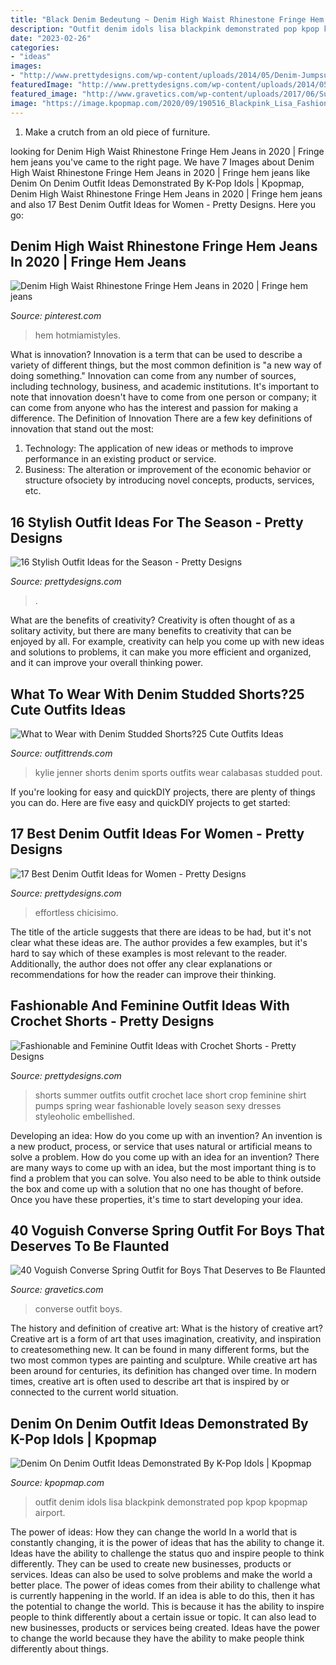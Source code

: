 ```yaml
---
title: "Black Denim Bedeutung ~ Denim High Waist Rhinestone Fringe Hem Jeans In 2020"
description: "Outfit denim idols lisa blackpink demonstrated pop kpop kpopmap airport"
date: "2023-02-26"
categories:
- "ideas"
images:
- "http://www.prettydesigns.com/wp-content/uploads/2014/05/Denim-Jumpsuit-Outfit-Idea.jpg"
featuredImage: "http://www.prettydesigns.com/wp-content/uploads/2014/05/Denim-Jumpsuit-Outfit-Idea.jpg"
featured_image: "http://www.gravetics.com/wp-content/uploads/2017/06/Summer-Outfit-With-Converse.jpg"
image: "https://image.kpopmap.com/2020/09/190516_Blackpink_Lisa_Fashion_-_Incheon_airport-4.jpg"
---
```



1. Make a crutch from an old piece of furniture.

	

		
looking for Denim High Waist Rhinestone Fringe Hem Jeans in 2020 | Fringe hem jeans you've came to the right page. We have 7 Images about Denim High Waist Rhinestone Fringe Hem Jeans in 2020 | Fringe hem jeans like Denim On Denim Outfit Ideas Demonstrated By K-Pop Idols | Kpopmap, Denim High Waist Rhinestone Fringe Hem Jeans in 2020 | Fringe hem jeans and also 17 Best Denim Outfit Ideas for Women - Pretty Designs. Here you go:
		
    
## Denim High Waist Rhinestone Fringe Hem Jeans In 2020 | Fringe Hem Jeans

<img loading=lazy src="https://i.pinimg.com/736x/d6/82/6c/d6826c2e7db75086163ff35eafe8c44b.jpg" onerror="this.onerror=null;this.src='https://tse4.mm.bing.net/th?id=OIP.es3yjegGn_gMLq4fIjo46wHaLJ&amp;pid=15.1';" alt="Denim High Waist Rhinestone Fringe Hem Jeans in 2020 | Fringe hem jeans">

_Source: pinterest.com_

>hem hotmiamistyles. 

	

What is innovation?
Innovation is a term that can be used to describe a variety of different things, but the most common definition is "a new way of doing something." Innovation can come from any number of sources, including technology, business, and academic institutions. It's important to note that innovation doesn't have to come from one person or company; it can come from anyone who has the interest and passion for making a difference.
The Definition of Innovation
There are a few key definitions of innovation that stand out the most: 
1. Technology: The application of new ideas or methods to improve performance in an existing product or service. 
2. Business: The alteration or improvement of the economic behavior or structure ofsociety by introducing novel concepts, products, services, etc. 

    
## 16 Stylish Outfit Ideas For The Season - Pretty Designs

<img loading=lazy src="http://www.prettydesigns.com/wp-content/uploads/2015/09/Grey-Coat-with-Black-Jeans.jpg" onerror="this.onerror=null;this.src='https://tse1.mm.bing.net/th?id=OIP.sRZvpkQ3jT1YvYT4Iktl4AHaKj&amp;pid=15.1';" alt="16 Stylish Outfit Ideas for the Season - Pretty Designs">

_Source: prettydesigns.com_

>. 

	

What are the benefits of creativity?
Creativity is often thought of as a solitary activity, but there are many benefits to creativity that can be enjoyed by all. For example, creativity can help you come up with new ideas and solutions to problems, it can make you more efficient and organized, and it can improve your overall thinking power.

    
## What To Wear With Denim Studded Shorts?25 Cute Outfits Ideas

<img loading=lazy src="https://www.outfittrends.com/wp-content/uploads/2015/03/08dbca9649debe2865363523b41de194.jpg" onerror="this.onerror=null;this.src='https://tse4.mm.bing.net/th?id=OIP.Xnuh9JMaH5lpRYcGbh-s0QHaQK&amp;pid=15.1';" alt="What to Wear with Denim Studded Shorts?25 Cute Outfits Ideas">

_Source: outfittrends.com_

>kylie jenner shorts denim sports outfits wear calabasas studded pout. 

	

If you're looking for easy and quickDIY projects, there are plenty of things you can do. Here are five easy and quickDIY projects to get started: 

    
## 17 Best Denim Outfit Ideas For Women - Pretty Designs

<img loading=lazy src="http://www.prettydesigns.com/wp-content/uploads/2014/05/Denim-Jumpsuit-Outfit-Idea.jpg" onerror="this.onerror=null;this.src='https://tse1.mm.bing.net/th?id=OIP.jUDjqMexAa4Z6qCje935sQHaKI&amp;pid=15.1';" alt="17 Best Denim Outfit Ideas for Women - Pretty Designs">

_Source: prettydesigns.com_

>effortless chicisimo. 

	

The title of the article suggests that there are ideas to be had, but it's not clear what these ideas are. The author provides a few examples, but it's hard to say which of these examples is most relevant to the reader. Additionally, the author does not offer any clear explanations or recommendations for how the reader can improve their thinking.

    
## Fashionable And Feminine Outfit Ideas With Crochet Shorts - Pretty Designs

<img loading=lazy src="https://www.prettydesigns.com/wp-content/uploads/2014/08/Black-Crop-Top-with-White-Crochet-Shorts.jpg" onerror="this.onerror=null;this.src='https://tse1.mm.bing.net/th?id=OIP.JE4Etu2f-ooG7b6NGAskkwHaK3&amp;pid=15.1';" alt="Fashionable and Feminine Outfit Ideas with Crochet Shorts - Pretty Designs">

_Source: prettydesigns.com_

>shorts summer outfits outfit crochet lace short crop feminine shirt pumps spring wear fashionable lovely season sexy dresses styleoholic embellished. 

	

Developing an idea: How do you come up with an invention?
An invention is a new product, process, or service that uses natural or artificial means to solve a problem. How do you come up with an idea for an invention? There are many ways to come up with an idea, but the most important thing is to find a problem that you can solve. You also need to be able to think outside the box and come up with a solution that no one has thought of before. Once you have these properties, it's time to start developing your idea.

    
## 40 Voguish Converse Spring Outfit For Boys That Deserves To Be Flaunted

<img loading=lazy src="http://www.gravetics.com/wp-content/uploads/2017/06/Summer-Outfit-With-Converse.jpg" onerror="this.onerror=null;this.src='https://tse2.mm.bing.net/th?id=OIP.PNpRnr9ld85bywAtrWwleQAAAA&amp;pid=15.1';" alt="40 Voguish Converse Spring Outfit for Boys That Deserves to Be Flaunted">

_Source: gravetics.com_

>converse outfit boys. 

	

The history and definition of creative art: What is the history of creative art?
Creative art is a form of art that uses imagination, creativity, and inspiration to createsomething new. It can be found in many different forms, but the two most common types are painting and sculpture. While creative art has been around for centuries, its definition has changed over time. In modern times, creative art is often used to describe art that is inspired by or connected to the current world situation.

    
## Denim On Denim Outfit Ideas Demonstrated By K-Pop Idols | Kpopmap

<img loading=lazy src="https://image.kpopmap.com/2020/09/190516_Blackpink_Lisa_Fashion_-_Incheon_airport-4.jpg" onerror="this.onerror=null;this.src='https://tse1.mm.bing.net/th?id=OIP.C8yIdiRPP4E5gwKmZVRBogHaOU&amp;pid=15.1';" alt="Denim On Denim Outfit Ideas Demonstrated By K-Pop Idols | Kpopmap">

_Source: kpopmap.com_

>outfit denim idols lisa blackpink demonstrated pop kpop kpopmap airport. 

	

The power of ideas: How they can change the world
In a world that is constantly changing, it is the power of ideas that has the ability to change it. Ideas have the ability to challenge the status quo and inspire people to think differently. They can be used to create new businesses, products or services. Ideas can also be used to solve problems and make the world a better place.
The power of ideas comes from their ability to challenge what is currently happening in the world. If an idea is able to do this, then it has the potential to change the world. This is because it has the ability to inspire people to think differently about a certain issue or topic. It can also lead to new businesses, products or services being created. Ideas have the power to change the world because they have the ability to make people think differently about things.

